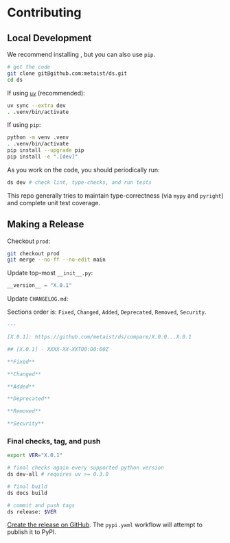 # Contributing

## Local Development

We recommend installing , but you can also use `pip`.

```bash
# get the code
git clone git@github.com:metaist/ds.git
cd ds
```

If using [`uv`](https://github.com/astral-sh/uv) (recommended):

```bash
uv sync --extra dev
. .venv/bin/activate
```

If using `pip`:

```bash
python -m venv .venv
. .venv/bin/activate
pip install --upgrade pip
pip install -e ".[dev]"
```

As you work on the code, you should periodically run:

```bash
ds dev # check lint, type-checks, and run tests
```

This repo generally tries to maintain type-correctness (via `mypy` and `pyright`) and complete unit test coverage.

## Making a Release

Checkout `prod`:

```bash
git checkout prod
git merge --no-ff --no-edit main
```

Update top-most `__init__.py`:

```python
__version__ = "X.0.1"
```

Update `CHANGELOG.md`:

Sections order is: `Fixed`, `Changed`, `Added`, `Deprecated`, `Removed`, `Security`.

```markdown
---

[X.0.1]: https://github.com/metaist/ds/compare/X.0.0...X.0.1

## [X.0.1] - XXXX-XX-XXT00:00:00Z

**Fixed**

**Changed**

**Added**

**Deprecated**

**Removed**

**Security**
```

### Final checks, tag, and push

```bash
export VER="X.0.1"

# final checks again every supported python version
ds dev-all # requires uv >= 0.3.0

# final build
ds docs build

# commit and push tags
ds release: $VER
```

[Create the release on GitHub](https://github.com/metaist/ds/releases/new). The `pypi.yaml` workflow will attempt to publish it to PyPI.
